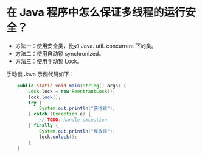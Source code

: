 # 在 Java 程序中怎么保证多线程的运行安全？

* 方法一：使用安全类，比如 Java. util. concurrent 下的类。
* 方法二：使用自动锁 synchronized。
* 方法三：使用手动锁 Lock。

手动锁 Java 示例代码如下：

```java
    public static void main(String[] args) {
        Lock lock = new ReentrantLock();
        lock.lock();
        try {
            System.out.println("获得锁");
        } catch (Exception e) {
            // TODO: handle exception
        } finally {
            System.out.println("释放锁");
            lock.unlock();
        }
    }
```

‍

